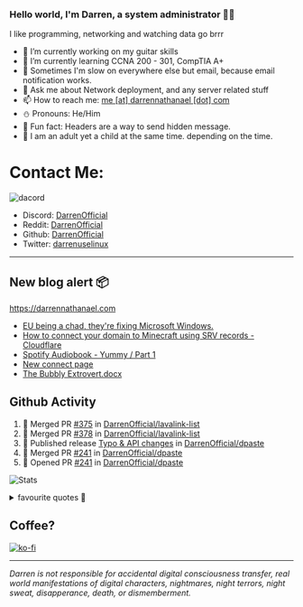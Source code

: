### Hello world, I'm Darren, a system administrator 👨‍💻
I like programming, networking and watching data go brrr


- 🔭 I’m currently working on my guitar skills
- 🌴 I’m currently learning CCNA 200 - 301, CompTIA A+ 
- 🚀 Sometimes I'm slow on everywhere else but email, because email notification works.
- 💬 Ask me about Network deployment, and any server related stuff 
- 📫 How to reach me: [me [at] darrennathanael [dot] com](mailto:me@darrennathanael.com) 
- ⛄️ Pronouns: He/Him
- 🍪 Fun fact: Headers are a way to send hidden message.
- 🍻 I am an adult yet a child at the same time. depending on the time.

# Contact Me:

![dacord](https://discord.c99.nl/widget/theme-4/508296903960821771.png)

- Discord: [DarrenOfficial](https://discord.darrennathanael.com)
- Reddit: [DarrenOfficial](https://reddit.com/u/DarrenOfficiallol)
- Github: [DarrenOfficial](https://github.com/DarrenOfficial)
- Twitter: [darrenuselinux](https://twitter.com/darrenuselinux)


---
## New blog alert 📦
https://darrennathanael.com
<!-- BLOG-POST-LIST:START -->
- [EU being a chad, they&#39;re fixing Microsoft Windows.](https://blog.darrennathanael.com/posts/eu-fixing-windows/)
- [How to connect your domain to Minecraft using SRV records - Cloudflare](https://blog.darrennathanael.com/posts/setting-up-a-srv-record-for-mc/)
- [Spotify Audiobook - Yummy / Part 1](https://blog.darrennathanael.com/posts/spotify-audiobook-yummy/)
- [New connect page](https://blog.darrennathanael.com/posts/new-connect-page/)
- [The Bubbly Extrovert.docx](https://blog.darrennathanael.com/posts/the-bubbly-extrovert/)
<!-- BLOG-POST-LIST:END -->

## Github Activity
<!--START_SECTION:activity-->
1. 🎉 Merged PR [#375](https://github.com/DarrenOfficial/lavalink-list/pull/375) in [DarrenOfficial/lavalink-list](https://github.com/DarrenOfficial/lavalink-list)
2. 🎉 Merged PR [#378](https://github.com/DarrenOfficial/lavalink-list/pull/378) in [DarrenOfficial/lavalink-list](https://github.com/DarrenOfficial/lavalink-list)
3. 🚀 Published release [Typo & API changes](https://github.com/DarrenOfficial/dpaste/releases/tag/v3.8) in [DarrenOfficial/dpaste](https://github.com/DarrenOfficial/dpaste)
4. 🎉 Merged PR [#241](https://github.com/DarrenOfficial/dpaste/pull/241) in [DarrenOfficial/dpaste](https://github.com/DarrenOfficial/dpaste)
5. 💪 Opened PR [#241](https://github.com/DarrenOfficial/dpaste/pull/241) in [DarrenOfficial/dpaste](https://github.com/DarrenOfficial/dpaste)
<!--END_SECTION:activity-->


![Stats](https://github-readme-stats.vercel.app/api?username=DarrenOfficial&layout=compact&hide_border=true&hide_title=true&count_private=true&include_all_commits=true&show_icons=true&bg_color=00000000&text_color=c3c6ce&icon_color=4e64f7)


<details>
<summary>favourite quotes 🍻</summary>
<br>
<i>"Always trust what others say or write without ever questioning them. Especially their code."</i> -Albert Einstein
<br><br>
  <i>"If she this easy, then she prolly got a diseasy"</i> -Dr Martin Luther King
  <br><br>
  <i>"If a woman is giving you what you want, it is deception."</i> -Sun Tzu, Art of War
</details>


## Coffee?

[![ko-fi](https://ko-fi.com/img/githubbutton_sm.svg)](https://ko-fi.com/R6R1311CB)

---

_Darren is not responsible for accidental digital consciousness transfer, real world manifestations of digital characters, nightmares, night terrors, night sweat, disapperance, death, or dismemberment._
